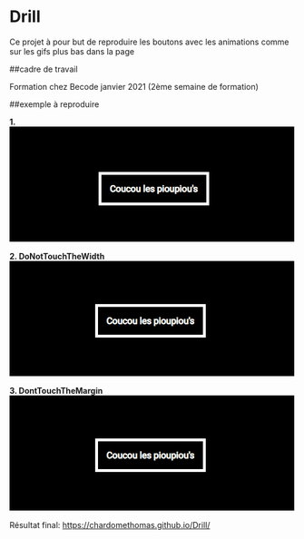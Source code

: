 # Drill

Ce projet à pour but de reproduire les boutons avec les animations comme sur les gifs plus bas dans la page

##cadre de travail

Formation chez Becode janvier 2021 (2ème semaine de formation)

##exemple à reproduire

**1.**  
![Animation 1](anim2.gif)  

**2. DoNotTouchTheWidth**
![Animation 1](anim3.gif)   

**3. DontTouchTheMargin**
![Animation 1](anim4.gif)  

Résultat final: https://chardomethomas.github.io/Drill/
